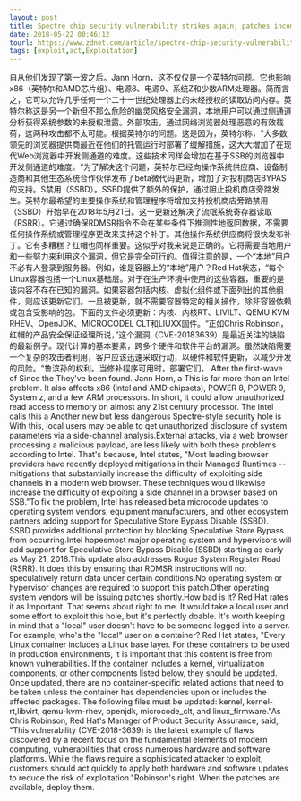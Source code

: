 ```yaml
---
layout: post
title: Spectre chip security vulnerability strikes again; patches incoming
date: 2018-05-22 00:46:12
tourl: https://www.zdnet.com/article/spectre-chip-security-vulnerability-strikes-again-patches-incoming/
tags: [exploit,act,Exploitation]
---
```

自从他们发现了第一波之后。Jann Horn，这不仅仅是一个英特尔问题。它也影响x86（英特尔和AMD芯片组）、电源8、电源9、系统Z和少数ARM处理器。简而言之，它可以允许几乎任何一个二十一世纪处理器上的未经授权的读取访问内存。英特尔称这是另一个新但不那么危险的幽灵风格安全漏洞，本地用户可以通过侧通道分析获得系统参数的未授权泄露。外部攻击，通过网络浏览器处理恶意的有效载荷，这两种攻击都不太可能。根据英特尔的问题。这是因为，英特尔称，“大多数领先的浏览器提供商最近在他们的托管运行时部署了缓解措施，这大大增加了在现代Web浏览器中开发侧通道的难度。这些技术同样会增加在基于SSB的浏览器中开发侧通道的难度。“为了解决这个问题，英特尔已经向操作系统供应商、设备制造商和其他生态系统合作伙伴发布了beta微代码更新，增加了对投机商店BYPAS的支持。S禁用（SSBD）。SSBD提供了额外的保护，通过阻止投机商店旁路发生。英特尔最希望的主要操作系统和管理程序将增加支持投机商店旁路禁用（SSBD）开始早在2018年5月21日。这一更新还解决了流氓系统寄存器读取（RSRR）。它通过确保RDMSR指令不会在某些条件下推测性地返回数据，不需要任何操作系统或管理程序更改来支持这个补丁。其他操作系统供应商将很快发布补丁。它有多糟糕？红帽也同样重要。这似乎对我来说是正确的。它将需要当地用户和一些努力来利用这个漏洞，但它是完全可行的。值得注意的是，一个“本地”用户不必有人登录到服务器。例如，谁是容器上的“本地”用户？Red Hat状态，“每个Linux容器包括一个Linux基础层。对于在生产环境中使用的这些容器，重要的是该内容不存在已知的漏洞。如果容器包括内核、虚拟化组件或下面列出的其他组件，则应该更新它们。一旦被更新，就不需要容器特定的相关操作，除非容器依赖或包含受影响的包。下面的文件必须更新：内核、内核RT、LIVILT、QEMU KVM RHEV、OpenJDK、MICROCODEL CLT和LIUXX固件。“正如Chris Robinson，红帽的产品安全保证经理所说，”这个漏洞（CVE-20183639）是最近关注的缺陷的最新例子。现代计算的基本要素，跨多个硬件和软件平台的漏洞。虽然缺陷需要一个复杂的攻击者利用，客户应该迅速采取行动，以硬件和软件更新，以减少开发的风险。“鲁滨孙的权利。当修补程序可用时，部署它们。
After the first-wave of Since the They've been found. Jann Horn, a This is far more than an Intel problem. It also affects x86 (Intel and AMD chipsets), POWER 8, POWER 9, System z, and a few ARM processors. In short, it could allow unauthorized read access to memory on almost any 21st century processor. The Intel calls this a Another new but less dangerous Spectre-style security hole is With this, local users may be able to get unauthorized disclosure of system parameters via a side-channel analysis.External attacks, via a web browser processing a malicious payload, are less likely with both these problems according to Intel. That's because, Intel states, "Most leading browser providers have recently deployed mitigations in their Managed Runtimes -- mitigations that substantially increase the difficulty of exploiting side channels in a modern web browser. These techniques would likewise increase the difficulty of exploiting a side channel in a browser based on SSB."To fix the problem, Intel has released beta microcode updates to operating system vendors, equipment manufacturers, and other ecosystem partners adding support for Speculative Store Bypass Disable (SSBD). SSBD provides additional protection by blocking Speculative Store Bypass from occurring.Intel hopesmost major operating system and hypervisors will add support for Speculative Store Bypass Disable (SSBD) starting as early as May 21, 2018.This update also addresses Rogue System Register Read (RSRR). It does this by ensuring that RDMSR instructions will not speculatively return data under certain conditions.No operating system or hypervisor changes are required to support this patch.Other operating system vendors will be issuing patches shortly.How bad is it? Red Hat rates it as Important. That seems about right to me. It would take a local user and some effort to exploit this hole, but it's perfectly doable. It's worth keeping in mind that a "local" user doesn't have to be someone logged into a server. For example, who's the "local" user on a container? Red Hat states, "Every Linux container includes a Linux base layer. For these containers to be used in production environments, it is important that this content is free from known vulnerabilities. If the container includes a kernel, virtualization components, or other components listed below, they should be updated. Once updated, there are no container-specific related actions that need to be taken unless the container has dependencies upon or includes the affected packages. The following files must be updated: kernel, kernel-rt,libvirt, qemu-kvm-rhev, openjdk, microcode_clt, and linux_firmware."As Chris Robinson, Red Hat's Manager of Product Security Assurance, said, "This vulnerability (CVE-2018-3639) is the latest example of flaws discovered by a recent focus on the fundamental elements of modern computing, vulnerabilities that cross numerous hardware and software platforms. While the flaws require a sophisticated attacker to exploit, customers should act quickly to apply both hardware and software updates to reduce the risk of exploitation."Robinson's right. When the patches are available, deploy them.